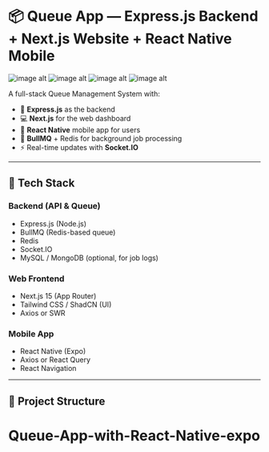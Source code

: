# 📦 Queue App — Express.js Backend + Next.js Website + React Native Mobile

![image alt](https://github.com/devmohamedesmail/Queue-App-with-React-Native-expo/blob/053ff259717a10c17a3bd96cc5aed86d05c81862/assets/screenshots/WhatsApp%20Image%202025-06-26%20at%2012.48.52%20PM%20(1).jpeg)
![image alt](https://github.com/devmohamedesmail/Queue-App-with-React-Native-expo/blob/053ff259717a10c17a3bd96cc5aed86d05c81862/assets/screenshots/WhatsApp%20Image%202025-06-26%20at%2012.48.52%20PM.jpeg)
![image alt](https://github.com/devmohamedesmail/Queue-App-with-React-Native-expo/blob/053ff259717a10c17a3bd96cc5aed86d05c81862/assets/screenshots/WhatsApp%20Image%202025-06-26%20at%2012.48.53%20PM%20(1).jpeg)
![image alt](https://github.com/devmohamedesmail/Queue-App-with-React-Native-expo/blob/053ff259717a10c17a3bd96cc5aed86d05c81862/assets/screenshots/WhatsApp%20Image%202025-06-26%20at%2012.48.53%20PM.jpeg)

A full-stack Queue Management System with:

- 🧠 **Express.js** as the backend
- 💻 **Next.js** for the web dashboard
- 📱 **React Native** mobile app for users
- 🔁 **BullMQ** + Redis for background job processing
- ⚡ Real-time updates with **Socket.IO**

---

## 🧱 Tech Stack

### Backend (API & Queue)
- Express.js (Node.js)
- BullMQ (Redis-based queue)
- Redis
- Socket.IO
- MySQL / MongoDB (optional, for job logs)

### Web Frontend
- Next.js 15 (App Router)
- Tailwind CSS / ShadCN (UI)
- Axios or SWR

### Mobile App
- React Native (Expo)
- Axios or React Query
- React Navigation

---

## 📂 Project Structure


# Queue-App-with-React-Native-expo
